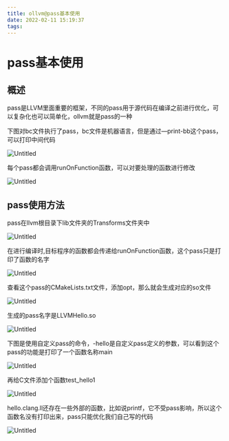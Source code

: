 ```yaml
---
title: ollvm@pass基本使用
date: 2022-02-11 15:19:37
tags: 
---
```

# pass基本使用

## 概述

pass是LLVM里面重要的框架，不同的pass用于源代码在编译之前进行优化，可以复杂化也可以简单化，ollvm就是pass的一种

下图对bc文件执行了pass，bc文件是机器语言，但是通过—print-bb这个pass，可以打印中间代码

![Untitled](https://gitee.com/tutucoo/images/raw/master/uPic/20220211u3Xq8m.png)

每个pass都会调用runOnFunction函数，可以对要处理的函数进行修改

![Untitled](https://gitee.com/tutucoo/images/raw/master/uPic/20220211nsZXyP.png)

## pass使用方法

pass在llvm根目录下lib文件夹的Transforms文件夹中

![Untitled](https://gitee.com/tutucoo/images/raw/master/uPic/20220211j9yz7h.png)

在进行编译时,目标程序的函数都会传递给runOnFunction函数，这个pass只是打印了函数的名字

![Untitled](https://gitee.com/tutucoo/images/raw/master/uPic/20220211Ksp67O.png)

查看这个pass的CMakeLists.txt文件，添加opt，那么就会生成对应的so文件 

![Untitled](https://gitee.com/tutucoo/images/raw/master/uPic/202202116LgN3m.png)

生成的pass名字是LLVMHello.so

![Untitled](https://gitee.com/tutucoo/images/raw/master/uPic/20220211xho6og.png)

下图是使用自定义pass的命令，-hello是自定义pass定义的参数，可以看到这个pass的功能是打印了一个函数名称main

![Untitled](https://gitee.com/tutucoo/images/raw/master/uPic/20220211fPzoLR.png)

再给C文件添加个函数test_hello1

![Untitled](https://gitee.com/tutucoo/images/raw/master/uPic/20220211Uupk4q.png)

hello.clang.ll还存在一些外部的函数，比如说printf，它不受pass影响，所以这个函数名没有打印出来，pass只能优化我们自己写的代码 

![Untitled](https://gitee.com/tutucoo/images/raw/master/uPic/20220211Wao4vg.png)